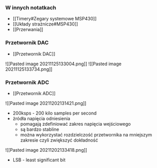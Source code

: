 ### W innych notatkach
- [[Timery#Zegary systemowe MSP430]]
- [[Układy strażnicze#MSP430]]
- [[Przerwania]]

### Przetwornik DAC
- [[Przetwornik DAC]]

![[Pasted image 20211125133004.png]]
![[Pasted image 20211125133734.png]]

### Przetwornik ADC
- [[Przetwornik ADC]]

![[Pasted image 20211202131421.png]]

- 200ksps - 200 kilo samples per second
- żródła napięcia odniesienia
	- pomagają zdefiniować zakres napięcia wejściowego
	- są bardzo stabline
	- można wykorzystać rozdzielczość przetwornika na mniejszym zakresie czyli zwiększyć dokładność

![[Pasted image 20211202133418.png]]

- LSB - least significant bit